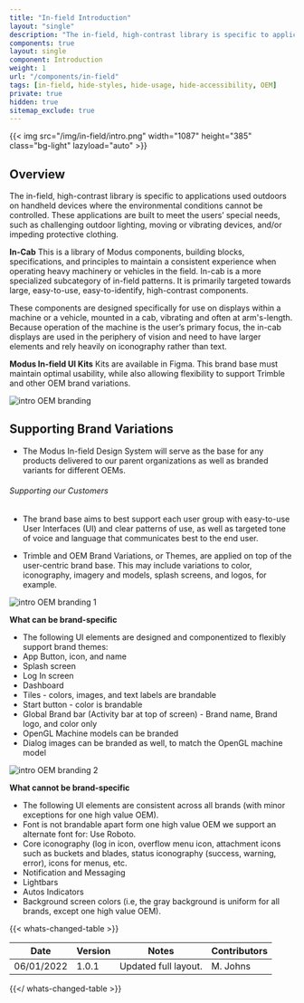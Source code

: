 ```yaml
---
title: "In-field Introduction"
layout: "single"
description: "The in-field, high-contrast library is specific to applications used outdoors."
components: true
layout: single
component: Introduction
weight: 1
url: "/components/in-field"
tags: [in-field, hide-styles, hide-usage, hide-accessibility, OEM]
private: true
hidden: true
sitemap_exclude: true
---
```


<style>
header .nav-item {
  display: none !important;
}
article .nav-tabs {
  display: none !important;
  opacity: 0;
}
</style>

{{< img src="/img/in-field/intro.png" width="1087" height="385" class="bg-light" lazyload="auto" >}}

## Overview

The in-field, high-contrast library is specific to applications used outdoors on handheld devices where the environmental conditions cannot be controlled. These applications are built to meet the users’ special needs, such as challenging outdoor lighting, moving or vibrating devices, and/or impeding protective clothing.

**In-Cab**
This is a library of Modus components, building blocks, specifications, and principles to maintain a consistent experience when operating heavy machinery or vehicles in the field. In-cab is a more specialized subcategory of in-field patterns. It is primarily targeted towards large, easy-to-use, easy-to-identify, high-contrast components.

These components are designed specifically for use on displays within a machine or a vehicle, mounted in a cab, vibrating and often at arm's-length. Because operation of the machine is the user’s primary focus, the in-cab displays are used in the periphery of vision and need to have larger elements and rely heavily on iconography rather than text.

**Modus In-field UI Kits**
Kits are available in Figma. This brand base must maintain optimal usability, while also allowing flexibility to support Trimble and other OEM brand variations.

![intro OEM branding](/img/in-field/intro-oem-branding.png)

## Supporting Brand Variations

- The Modus In-field Design System will serve as the base for any products delivered to our parent organizations as well as branded variants for different OEMs.

###### Supporting our Customers

- The brand base aims to best support each user group with easy-to-use User Interfaces (UI) and clear patterns of use, as well as targeted tone of voice and language that communicates best to the end user.

- Trimble and OEM Brand Variations, or Themes, are applied on top of the user-centric brand base. This may include variations to color, iconography, imagery and models, splash screens, and logos, for example.

![intro OEM branding 1](/img/in-field/intro-oem-branding-1.png)

**What can be brand-specific**

- The following UI elements are designed and componentized to flexibly support brand themes:
- App Button, icon, and name
- Splash screen
- Log In screen
- Dashboard
- Tiles - colors, images, and text labels are brandable
- Start button - color is brandable
- Global Brand bar (Activity bar at top of screen) - Brand name, Brand logo, and color only
- OpenGL Machine models can be branded
- Dialog images can be branded as well, to match the OpenGL machine model

![intro OEM branding 2](/img/in-field/intro-oem-branding-2.png)

**What cannot be brand-specific**

- The following UI elements are consistent across all brands (with minor exceptions for one high value OEM).
- Font is not brandable apart form one high value OEM we support an alternate font for: Use Roboto.
- Core iconography (log in icon, overflow menu icon, attachment icons such as buckets and blades, status iconography (success, warning, error), icons for menus, etc.
- Notification and Messaging
- Lightbars
- Autos Indicators
- Background screen colors (i.e, the gray background is uniform for all brands, except one high value OEM).

{{< whats-changed-table >}}

| Date       | Version | Notes                | Contributors |
| ---------- | ------- | -------------------- | ------------ |
| 06/01/2022 | 1.0.1   | Updated full layout. | M. Johns     |

{{</ whats-changed-table >}}
